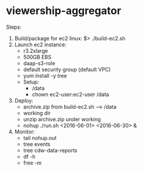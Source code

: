 # viewership-aggregator

Steps:
  1. Build/package for ec2 linux:
      $> ./build-ec2.sh
  2. Launch ec2 instance:
      - r3.2xlarge
      - 500GB EBS
      - daap-s3-role
      - default security group (default VPC)
      - yum install -y tree
      - Setup:
        - /data
        - chown ec2-user:ec2-user /data
  3. Deploy:
      - archive.zip from build-ec2.sh --> /data
      - working dir
      - unzip archive.zip under working
      - nohup ./run.sh <2016-06-01> <2016-06-30> &
  4. Monitor:
      - tail nohup.out
      - tree events
      - tree cdw-data-reports
      - df -h
      - free -m
